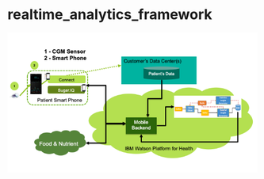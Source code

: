 # realtime_analytics_framework


![testing](https://github.com/lhvu2/realtime_analytics_framework/blob/main/images/system_overview4.png)
